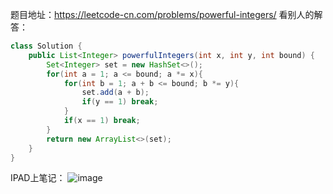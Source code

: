 题目地址：https://leetcode-cn.com/problems/powerful-integers/
看别人的解答：
``` java
class Solution {
    public List<Integer> powerfulIntegers(int x, int y, int bound) {
        Set<Integer> set = new HashSet<>();
        for(int a = 1; a <= bound; a *= x){
            for(int b = 1; a + b <= bound; b *= y){
                set.add(a + b);
                if(y == 1) break;
            }
            if(x == 1) break;
        }
        return new ArrayList<>(set);
    }
}
```

IPAD上笔记：
![image](https://github.com/miniCcc/leetcode-cc/blob/master/970-%E5%BC%BA%E6%95%B4%E6%95%B0/20200526101231.png)
